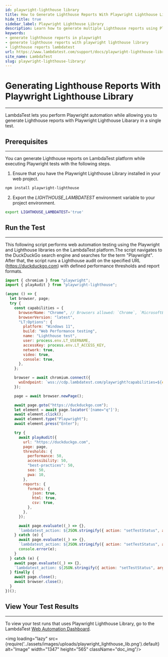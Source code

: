 ```yaml
---
id: playwright-lighthouse library
title: How to Generate Lighthouse Reports With Playwright Lighthouse Library
hide_title: true
sidebar_label: Playwright Lighthouse Library
description: Learn how to generate multiple Lighthouse reports using Playwright Lighthouse Library.
keywords:
- generate lighthouse reports in playwright
- generate lighthouse reports with playwright lighthouse library
- lighthouse reports lambdatest
url: https://www.lambdatest.com/support/docs/playwright-lighthouse-library/
site_name: LambdaTest
slug: playwright-lighthouse-library/
---
```


<script type="application/ld+json"
      dangerouslySetInnerHTML={{ __html: JSON.stringify({
       "@context": "https://schema.org",
        "@type": "BreadcrumbList",
        "itemListElement": [{
          "@type": "ListItem",
          "position": 1,
          "name": "LambdaTest",
          "item": "https://www.lambdatest.com"
        },{
          "@type": "ListItem",
          "position": 2,
          "name": "Support",
          "item": "https://www.lambdatest.com/support/docs/"
        },{
          "@type": "ListItem",
          "position": 3,
          "name": "Generating Lighthouse Reports With Playwright Lighthouse Library",
          "item": "https://www.lambdatest.com/support/docs/playwright-lighthouse-library/"
        }]
      })
    }}
></script>


# Generating Lighthouse Reports With Playwright Lighthouse Library
---

LambdaTest lets you perform Playwright automation while allowing you to generate Lighthouse reports with Playwright Lighthouse Libarary in a single test.

## Prerequisites
---

You can generate Lighthouse reports on LambdaTest platform while executing Playwright tests with the following steps.

1. Ensure that you have the Playwright Lighthouse Library installed in your web project.

```bash
npm install playwright-lighthouse
```

2. Export the *LIGHTHOUSE_LAMBDATEST* environment variable to your project environment.

```bash
export LIGHTHOUSE_LAMBDATEST='true'
```

## Run the Test
---

This following script performs web automation testing using the Playwright and Lighthouse libraries on the LambdaTest platform.The script navigates to the DuckDuckGo search engine and searches for the term "Playwright". After that, the script runs a Lighthouse audit on the specified URL (https://duckduckgo.com) with defined performance thresholds and report formats.

```js
import { chromium } from "playwright";
import { playAudit } from "playwright-lighthouse";

(async () => {
  let browser, page;
  try {
    const capabilities = {
      browserName: "Chrome", // Browsers allowed: `Chrome`, `MicrosoftEdge` and `pw-chromium`
      browserVersion: "latest",
      "LT:Options": {
        platform: "Windows 11",
        build: "Web Performance testing",
        name: "Lighthouse test",
        user: process.env.LT_USERNAME,
        accessKey: process.env.LT_ACCESS_KEY,
        network: true,
        video: true,
        console: true,
      },
    };

    browser = await chromium.connect({
      wsEndpoint: `wss://cdp.lambdatest.com/playwright?capabilities=${encodeURIComponent(JSON.stringify(capabilities))}`
    });

    page = await browser.newPage();

    await page.goto("https://duckduckgo.com");
    let element = await page.locator('[name="q"]');
    await element.click();
    await element.type("Playwright");
    await element.press("Enter");

    try {
      await playAudit({
        url: "https://duckduckgo.com",
        page: page,
        thresholds: {
          performance: 50,
          accessibility: 50,
          "best-practices": 50,
          seo: 50,
          pwa: 10,
        },
        reports: {
          formats: {
            json: true,
            html: true,
            csv: true,
          },
        },
      });

      await page.evaluate((_) => {},
      `lambdatest_action: ${JSON.stringify({ action: "setTestStatus", arguments: { status: "passed", remark: "Web performance metrics are are above the thresholds." } })}`);
    } catch (e) {
      await page.evaluate((_) => {},
      `lambdatest_action: ${JSON.stringify({ action: "setTestStatus", arguments: { status: "failed", remark: e.stack } })}`);
      console.error(e);
    }
  } catch (e) {
    await page.evaluate((_) => {},
    `lambdatest_action: ${JSON.stringify({ action: "setTestStatus", arguments: { status: "failed", remark: e.stack } })}`);
  } finally {
    await page.close();
    await browser.close();
  }
})();
```

## View Your Test Results
---

To view your test runs that uses Playwright Lighthouse Library, go to the LambdaTest [Web Automation Dashboard](https://automation.lambdatest.com/).

<img loading="lazy" src={require('../assets/images/uploads/playwright_lighthouse_lib.png').default} alt="Image" width="1347" height="565" className="doc_img"/>






